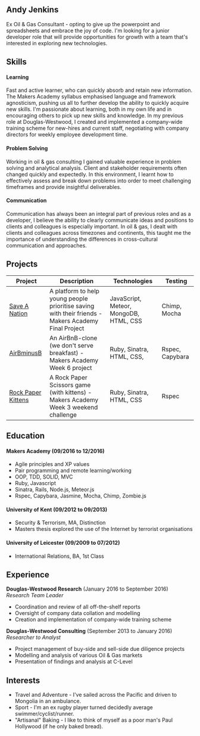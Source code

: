 ## Andy Jenkins

Ex Oil & Gas Consultant - opting to give up the powerpoint and spreadsheets and embrace the joy of code. I'm looking for a junior developer role that will provide opportunities for growth with a team that's interested in exploring new technologies.   

## Skills
#### Learning 
Fast and active learner, who can quickly absorb and retain new information. The Makers Academy syllabus emphasised language and framework agnosticism, pushing us all to further develop the ability to quickly acquire new skills.
I'm passionate about learning, both in my own life and in encouraging others to pick up new skills and knowledge. In my previous role at Douglas-Westwood, I created and implemented a company-wide training scheme for new-hires and current staff, negotiating with company directors for weekly employee development time.  
#### Problem Solving
Working in oil & gas consulting I gained valuable experience in problem solving and analytical analysis. Client and stakeholder requirements often changed quickly and expectedly. In this environment, I learnt how to effectively assess and break down problems into order to meet challenging timeframes and provide insightful deliverables. 
#### Communication
Communication has always been an integral part of previous roles and as a developer, I believe the ability to clearly communicate ideas and positions to clients and colleagues is especially important.
In oil & gas, I dealt with clients and colleagues across timezones and continents, this taught me the importance of understanding the differences in cross-cultural communication and approaches.      

## Projects
Project | Description | Technologies | Testing
------------- | ----------- | ------------ | -------
[Save A Nation](https://github.com/andygjenkins/saveanation) | A platform to help young people prioritise saving with their friends - Makers Academy Final Project | JavaScript, Meteor, MongoDB, HTML, CSS | Chimp, Mocha
[AirBminusB](https://github.com/andygjenkins/Airbminusb) | An AirBnB-clone (we don't serve breakfast) - Makers Academy Week 6 project | Ruby, Sinatra, HTML, CSS, | Rspec, Capybara 
[Rock Paper Kittens](https://github.com/andygjenkins/rps-challenge) | A Rock Paper Scissors game (with kittens) - Makers Academy Week 3 weekend challenge | Ruby, Sinatra, HTML, CSS | Rspec 


## Education
#### Makers Academy (09/2016 to 12/2016)
- Agile principles and XP values
- Pair programming and remote learning/working
- OOP, TDD, SOLID, MVC
- Ruby, Javascript
- Sinatra, Rails, Node.js, Meteor.js
- Rspec, Capybara, Jasmine, Mocha, Chimp, Zombie.js

#### University of Kent (09/2012 to 09/2013)
- Security & Terrorism, MA, Distinction
- Masters thesis explored the use of the Internet by terrorist organisations

#### University of Leicester (09/2009 to 07/2012)
- International Relations, BA, 1st Class

## Experience
**Douglas-Westwood Research** (January 2016 to September 2016)    
*Research Team Leader*  
- Coordination and review of all off-the-shelf reports
- Oversight of company data collation and modelling  
- Creation and implementation of company-wide training scheme

**Douglas-Westwood Consulting** (September 2013 to January 2016)    
*Researcher to Analyst*  
- Project management of buy-side and sell-side due diligence projects
- Modelling and analysis of various Oil & Gas markets
- Presentation of findings and analysis at C-Level

## Interests
- Travel and Adventure - I've sailed across the Pacific and driven to Mongolia in an ambulance.
- Sport - I'm an ex rugby player turned decidedly average swimmer/cyclist/runner.
- "Artisanal" Baking - I like to think of myself as a poor man's Paul Hollywood (if he only baked bread).
